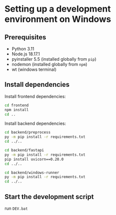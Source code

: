 # Setting up a development environment on Windows

## Prerequisites
- Python 3.11
- Node.js 18.17.1
- pyinstaller 5.5 (installed globally from `pip`)
- nodemon (installed globally from `npm`)
- wt (windows terminal)

## Install dependencies

Install frontend dependencies:
```bash
cd frontend
npm install
cd ..
```

Install backend dependencies:
```bash
cd backend/preprocess
py -m pip install -r requirements.txt
cd ../..
```

```bash
cd backend/fastapi
py -m pip install -r requirements.txt
pip install uvicorn==0.20.0
cd ../..
```

```bash
cd backend/windows-runner
py -m pip install -r requirements.txt
cd ../..
```

## Start the development script

run `DEV.bat`

